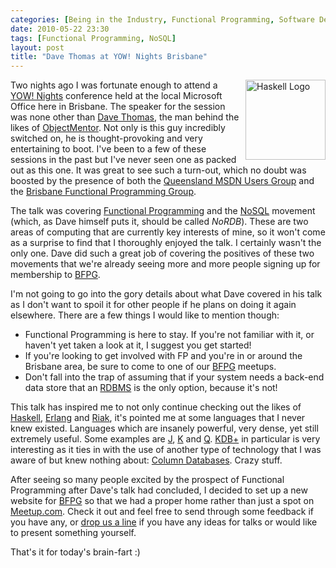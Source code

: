 ```yaml
---
categories: [Being in the Industry, Functional Programming, Software Development, Technology,NoSQL]
date: 2010-05-22 23:30
tags: [Functional Programming, NoSQL]
layout: post
title: "Dave Thomas at YOW! Nights Brisbane"
---
```

<img src="/uploads/2010/05/haskell-logo-variation.png" alt="Haskell Logo" title="Haskell Logo" width="128" height="128" style="float:right;margin-left:5px;margin-bottom:5px" />Two nights ago I was fortunate enough to attend a <a href="http://yownightbrisbanemay.eventbrite.com/" title="YOW! Nights Brisbane - May 20th">YOW! Nights</a> conference held at the local Microsoft Office here in Brisbane. The speaker for the session was none other than <a href="http://www.davethomas.net/" title="Dave Thomas">Dave Thomas</a>, the man behind the likes of <a href="http://objectmentor.com/" title="Object Mentor">ObjectMentor</a>. Not only is this guy incredibly switched on, he is thought-provoking and very entertaining to boot. I've been to a few of these sessions in the past but I've never seen one as packed out as this one. It was great to see such a turn-out, which no doubt was boosted by the presence of both the <a href="http://www.qmsdnug.org/" title="QMSDNUG">Queensland MSDN Users Group</a> and the <a href="http://bfpg.org/" title="BFPG">Brisbane Functional Programming Group</a>.

<!--more-->

The talk was covering <a href="http://en.wikipedia.org/wiki/Functional_programming" title="Functional Programming">Functional Programming</a> and the <a href="http://en.wikipedia.org/wiki/NoSQL" title="NoSQL">NoSQL</a> movement (which, as Dave himself puts it, should be called <em>NoRDB</em>). These are two areas of computing that are currently key interests of mine, so it won't come as a surprise to find that I thoroughly enjoyed the talk. I certainly wasn't the only one. Dave did such a great job of covering the positives of these two movements that we're already seeing more and more people signing up for membership to <a href="http://bfpg.org/" title="BFPG">BFPG</a>.

I'm not going to go into the gory details about what Dave covered in his talk as I don't want to spoil it for other people if he plans on doing it again elsewhere. There are a few things I would like to mention though:
<ul>
  <li>Functional Programming is here to stay. If you're not familiar with it, or haven't yet taken a look at it, I suggest you get started!</li>
  <li>If you're looking to get involved with FP and you're in or around the Brisbane area, be sure to come to one of our <a href="http://bfpg.org/" title="BFPG">BFPG</a> meetups.</li>
  <li>Don't fall into the trap of assuming that if your system needs a back-end data store that an <a href="http://en.wikipedia.org/wiki/Relational_database_management_system" title="Relational Database Management System">RDBMS</a> is the only option, because it's not!</li>
</ul>

This talk has inspired me to not only continue checking out the likes of <a href="http://haskell.org/" title="Haskell">Haskell</a>, <a href="http://erlang.org/" title="Erlang">Erlang</a> and <a href="http://riak.basho.com/" title="Riak">Riak</a>, it's pointed me at some languages that I never knew existed. Languages which are insanely powerful, very dense, yet still extremely useful. Some examples are <a href="http://en.wikipedia.org/wiki/J_(programming_language)" title="J">J</a>, <a href="http://en.wikipedia.org/wiki/K_(programming_language)" title="K">K</a> and <a href="http://en.wikipedia.org/wiki/Q_(programming_language_from_Kx_Systems)" title="Q">Q</a>. <a href="http://www.kx.com/products/database.php" title="KDB+">KDB+</a> in particular is very interesting as it ties in with the use of another type of technology that I was aware of but knew nothing about: <a href="http://en.wikipedia.org/wiki/Column-oriented_DBMS" title="Column Database">Column Databases</a>. Crazy stuff.

After seeing so many people excited by the prospect of Functional Programming after Dave's talk had concluded, I decided to set up a new website for <a href="http://bfpg.org/" title="BFPG">BFPG</a> so that we had a proper home rather than just a spot on <a href="http://www.meetup.com/Brisbane-Functional-Programming-Group-BFG/" title="BFPG @ Meetup.com">Meetup.com</a>. Check it out and feel free to send through some feedback if you have any, or <a href="http://bfpg.org/contact/" title="Contact BFPG">drop us a line</a> if you have any ideas for talks or would like to present something yourself.

That's it for today's brain-fart :)
